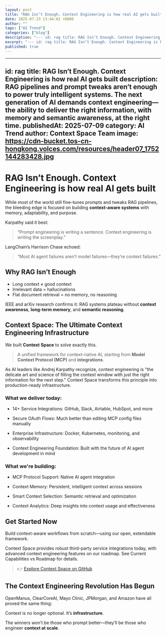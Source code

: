 ```yaml
---
layout: post
title: "RAG Isn’t Enough. Context Engineering is how real AI gets built"
date: 2025-07-23 13:44:01 +0800
author: ""
tags: ["AI Trend"]
categories: ["blog"]
description: "--- id: rag title: RAG Isn’t Enough. Context Engineering is how real AI gets built description: RAG pipelines and prompt tweaks aren’t enough to power..."
excerpt: "--- id: rag title: RAG Isn’t Enough. Context Engineering is how real AI gets bui..."
published: true
---
```


---
id: rag
title: RAG Isn’t Enough. Context Engineering is how real AI gets built
description: RAG pipelines and prompt tweaks aren’t enough to power truly intelligent systems. The next generation of AI demands context engineering—the ability to deliver the right information, with memory and semantic awareness, at the right time.
publishedAt: 2025-07-09
category: AI Trend
author: Context Space Team
image: https://cdn-bucket.tos-cn-hongkong.volces.com/resources/header07_1752144283428.jpg
---

# RAG Isn’t Enough. Context Engineering is how real AI gets built

While most of the world still fine-tunes prompts and tweaks RAG pipelines, the bleeding edge is focused on building **context-aware systems** with memory, adaptability, and purpose.

Karpathy said it best:
> “Prompt engineering is writing a sentence. Context engineering is writing the screenplay.”

LangChain’s Harrison Chase echoed:
> “Most AI agent failures aren’t model failures—they’re context failures.”

## Why RAG Isn’t Enough

- Long context ≠ good context
- Irrelevant data = hallucinations
- Flat document retrieval = no memory, no reasoning

IEEE and arXiv research confirms it:
RAG systems plateau without **context awareness**, **long-term memory**, and **semantic reasoning**.

## Context Space: The Ultimate Context Engineering Infrastructure

We built **Context Space** to solve exactly this.

> A unified framework for context-native AI, starting from **Model Context Protocol (MCP)** and **integrations**.

As AI leaders like Andrej Karpathy recognize, context engineering is "the delicate art and science of filling the context window with just the right information for the next step." Context Space transforms this principle into production-ready infrastructure.

### What we deliver today:

- 14+ Service Integrations: GitHub, Slack, Airtable, HubSpot, and more

- Secure OAuth Flows: Much better than editing MCP config files manually

- Enterprise Infrastructure: Docker, Kubernetes, monitoring, and observability

- Context Engineering Foundation: Built with the future of AI agent development in mind

### What we're building:

- MCP Protocol Support: Native AI agent integration

- Context Memory: Persistent, intelligent context across sessions

- Smart Context Selection: Semantic retrieval and optimization

- Context Analytics: Deep insights into context usage and effectiveness

## Get Started Now

Build context-aware workflows from scratch—using our open, extendable framework.

Context Space provides robust third-party service integrations today, with advanced context engineering features on our roadmap. See Current Capabilities vs Roadmap for details.

> 👉 [Explore Context Space on GitHub](https://github.com/context-space/context-space)

## The Context Engineering Revolution Has Begun

OpenManus, ClearCoreAI, Mayo Clinic, JPMorgan, and Amazon have all proved the same thing:

Context is no longer optional. It’s **infrastructure**.

The winners won’t be those who prompt better—they’ll be those who engineer **context at scale**.
